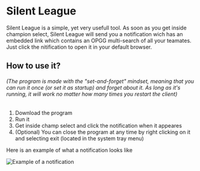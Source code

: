 # Silent League


Silent League is a simple, yet very usefull tool. As soon as you get inside champion select, Silent League will send you a notification wich has an embedded link which contains an OPGG multi-search of all your teamates. Just click the nitification to open it in your default browser.

## How to use it?

###### (The program is made with the "set-and-forget" mindset, meaning that you can run it once (or set it as startup) and forget about it. As long as it's running, it will work no matter how many times you restart the client)

1. Download the program
2. Run it
3. Get inside champ select and click the notification when it appeares
4. (Optional) You can close the program at any time by right clicking on it and selecting exit (located in the system tray menu)

Here is an example of what a notification looks like

![Example of a notification](https://i.imgur.com/KCxZeQs.png)
